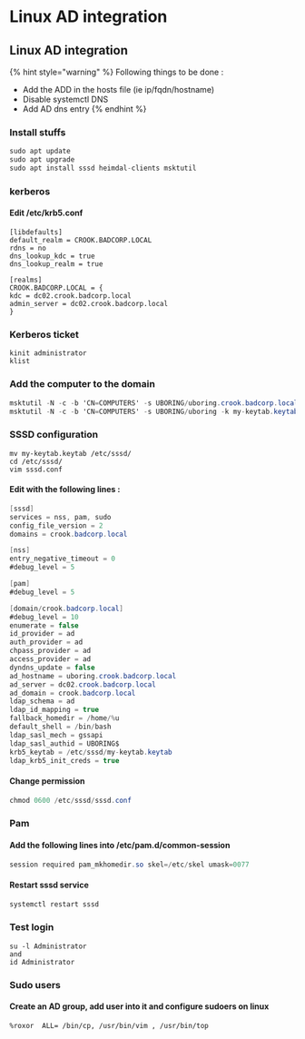 # Linux AD integration

## Linux AD integration

{% hint style="warning" %}
Following things to be done :

* Add the ADD in the hosts file \(ie ip/fqdn/hostname\)
* Disable systemctl DNS
* Add AD dns entry
{% endhint %}

### Install stuffs

```csharp
sudo apt update
sudo apt upgrade
sudo apt install sssd heimdal-clients msktutil
```

### kerberos

#### Edit /etc/krb5.conf

```text
[libdefaults]
default_realm = CROOK.BADCORP.LOCAL
rdns = no
dns_lookup_kdc = true
dns_lookup_realm = true

[realms]
CROOK.BADCORP.LOCAL = {
kdc = dc02.crook.badcorp.local
admin_server = dc02.crook.badcorp.local
}

```

### Kerberos ticket

```text
kinit administrator
klist
```

### Add the computer to the domain

```csharp
msktutil -N -c -b 'CN=COMPUTERS' -s UBORING/uboring.crook.badcorp.local -k my-keytab.keytab --computer-name UBORING --upn UBORING$ --server dc02.crook.badcorp.local --user- creds-only
msktutil -N -c -b 'CN=COMPUTERS' -s UBORING/uboring -k my-keytab.keytab --computer-name UBORING --upn UBORING$ --server dc02.crook.badcorp.local --user-creds-only 24 mv my-keytab.keytab 
```

### SSSD configuration

```text
mv my-keytab.keytab /etc/sssd/
cd /etc/sssd/ 
vim sssd.conf
```

#### Edit with the following lines :

```csharp
[sssd]
services = nss, pam, sudo
config_file_version = 2
domains = crook.badcorp.local

[nss]
entry_negative_timeout = 0
#debug_level = 5

[pam]
#debug_level = 5

[domain/crook.badcorp.local]
#debug_level = 10
enumerate = false
id_provider = ad
auth_provider = ad
chpass_provider = ad
access_provider = ad
dyndns_update = false
ad_hostname = uboring.crook.badcorp.local
ad_server = dc02.crook.badcorp.local
ad_domain = crook.badcorp.local
ldap_schema = ad
ldap_id_mapping = true
fallback_homedir = /home/%u
default_shell = /bin/bash
ldap_sasl_mech = gssapi
ldap_sasl_authid = UBORING$
krb5_keytab = /etc/sssd/my-keytab.keytab
ldap_krb5_init_creds = true

```

#### Change permission

```csharp
chmod 0600 /etc/sssd/sssd.conf
```

### Pam

#### Add the following lines into /etc/pam.d/common-session

```csharp
session required pam_mkhomedir.so skel=/etc/skel umask=0077
```

#### Restart sssd service

```csharp
systemctl restart sssd
```

### Test login 

```text
su -l Administrator
and
id Administrator
```

### Sudo users

#### Create an AD group, add user into it and configure sudoers on linux

```text
%roxor  ALL= /bin/cp, /usr/bin/vim , /usr/bin/top
```



